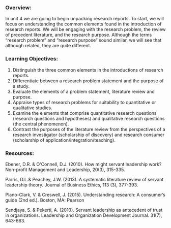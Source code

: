 ### Overview:

In unit 4 we are going to begin unpacking research reports.  To start,  we will focus on understanding the common elements found in the introduction of research reports.  We will be engaging with the research problem, the review of precedent literature, and the research purpose.  Although the terms “research problem” and “research purpose” sound similar, we will see that although related, they are quite different.

### Learning Objectives:

1. Distinguish the three common elements in the introductions of research reports.
2. Differentiate between a research problem statement and the purpose of a study.
3. Evaluate the elements of a problem statement, literature review and purpose.
4. Appraise types of research problems for suitability to quantitative or qualitative studies.
5. Examine the elements that comprise quantitative research questions \(research questions and hypotheses\) and qualitative research questions \(the central phenomenon\).
6. Contrast the purposes of the literature review from the perspectives of a research investigator \(scholarship of discovery\) and research consumer \(scholarship of application/integration/teaching\).

### Resources:

Ebener, D.R. & O'Connell, D.J. \(2010\).  How might servant leadership work? Non-profit Management and Leadership, 20\(3\), 315-335.

Parris, D.L.& Peachey, J.W. \(2013\).  A systematic literature review of servant leadership theory. Journal of Business Ethics, 113 \(3\), 377-393.  

Plano-Clark, V. & Creswell, J. \(2015\). Understanding research: A consumer’s guide \(2nd ed.\). Boston, MA: Pearson

Sendjaya, S. & Pekerti, A. \(2010\).  Servant leadership as antecedent of trust in organizations.  Leadership and Organization Development Journal. 31\(7\), 643-663.

